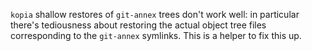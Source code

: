 `kopia` shallow restores of `git-annex` trees don't
work well: in particular there's tediousness about
restoring the actual object tree files corresponding
to the `git-annex` symlinks. This is a helper to
fix this up.

